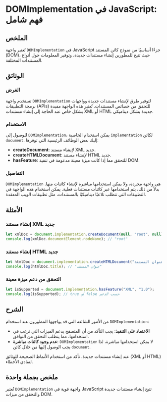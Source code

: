 <!--
Meta Description: # DOMImplementation في JavaScript: فهم شامل ## الملخص تُعتبر واجهة `DOMImplementation` في JavaScript جزءًا أساسيًا من نموذج كائن المستند (DOM)، حيث تت...
Meta Keywords: domimplementation, javascript, إنشاء, مستندات, جديدة
-->

# DOMImplementation في JavaScript: فهم شامل 

## الملخص
تُعتبر واجهة `DOMImplementation` في JavaScript جزءًا أساسيًا من نموذج كائن المستند (DOM)، حيث تتيح للمطورين إنشاء مستندات جديدة، وتوفير المعلومات حول أنواع المستندات المختلفة.

## الوثائق
### الغرض
تستخدم واجهة `DOMImplementation` لتوفير طرق لإنشاء مستندات جديدة وواجهات برمجة التطبيقات (APIs) للتحقق من خصائص المستندات. تُعتبر هذه الواجهة مفيدة بشكل خاص عند الحاجة إلى إنشاء مستندات XML أو HTML جديدة بشكل ديناميكي.

### الاستخدام
للوصول إلى `DOMImplementation`، يمكن استخدام الخاصية `implementation` لكائن `document`. إليك بعض الوظائف الرئيسية التي توفرها:

- **createDocument**: لإنشاء مستند XML جديد.
- **createHTMLDocument**: لإنشاء مستند HTML جديد.
- **hasFeature**: للتحقق مما إذا كانت ميزة معينة مدعومة في تنفيذ DOM.

### التفاصيل
`DOMImplementation` هي واجهة مجردة، ولا يمكن استخدامها مباشرة لإنشاء كائنات منها. بدلاً من ذلك، يتم استخدامها عبر كائنات مستندات فعلية. يمكن استخدام هذه الواجهة في التطبيقات التي تتطلب تلاعبًا ديناميكيًا بالمستندات، مثل تطبيقات الويب المعقدة.

## الأمثلة
### إنشاء مستند XML جديد
```javascript
let xmlDoc = document.implementation.createDocument(null, "root", null);
console.log(xmlDoc.documentElement.nodeName); // "root"
```

### إنشاء مستند HTML جديد
```javascript
let htmlDoc = document.implementation.createHTMLDocument("عنوان المستند");
console.log(htmlDoc.title); // "عنوان المستند"
```

### التحقق من دعم ميزة معينة
```javascript
let isSupported = document.implementation.hasFeature("XML", "1.0");
console.log(isSupported); // true أو false حسب الدعم
```

## الشرح
من الأمور الشائعة التي قد يواجهها المطورون عند استخدام `DOMImplementation`:
- **الاعتماد على التنفيذ**: يجب التأكد من أن المتصفح يدعم الميزات التي ترغب في استخدامها، مما يتطلب التحقق من التوافق.
- **عدم وجود كائنات مباشرة**: `DOMImplementation` لا يمكن استخدامها مباشرة، لذا يجب الوصول إليها من خلال كائن `document`.
  
عند إنشاء مستندات جديدة، تأكد من استخدام الأنماط الصحيحة للوثائق (XML أو HTML) لتفادي الأخطاء.

## ملخص بجملة واحدة
تُعتبر `DOMImplementation` واجهة قوية في JavaScript تتيح إنشاء مستندات جديدة والتحقق من ميزات DOM.